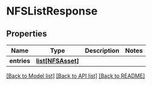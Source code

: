 # NFSListResponse

## Properties
Name | Type | Description | Notes
------------ | ------------- | ------------- | -------------
**entries** | [**list[NFSAsset]**](NFSAsset.md) |  | 

[[Back to Model list]](../README.md#documentation-for-models) [[Back to API list]](../README.md#documentation-for-api-endpoints) [[Back to README]](../README.md)

